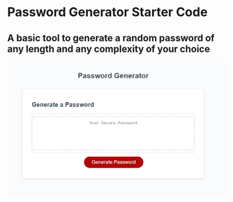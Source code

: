 # Password Generator Starter Code

## A basic tool to generate a random password of any length and any complexity of your choice




![image](https://github.com/bevans0708/password-generator/blob/main/assets/images/Capture.PNG)
